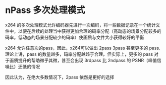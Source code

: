 # nPass 多次处理模式

x264 的多次处理模式允许编码器先进行一次编码，将一些数据记录在一个统计文件中，以便在后续的处理当中获得更加合理的码率分配（高动态的场景分配较多的码率，低动态的场景分配较少的码率）使画质与文件大小获得较好的平衡

x264 允许任意次的pass，因此，x264可以做出 2pass 3pass 甚至更多的 pass. 理论上讲，pass 的数量越多，码率分配越趋于合理。但实际上，更多的 pass 对于画质提升的帮助微乎其微，甚至会出现 3rdpass 比 2ndpass 的 PSNR（峰值信噪比）还低的情况

因此认为，在绝大多数情况下，2pass 依然是更好的选择